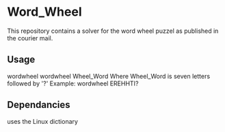 # Word_Wheel
This repository contains a solver for the word wheel puzzel as published in the courier mail.

## Usage
wordwheel wordwheel Wheel_Word
Where Wheel_Word is seven letters followed by '?'
Example: wordwheel EREHHTI?

## Dependancies
uses the Linux dictionary

